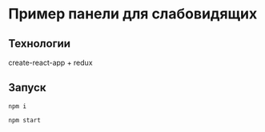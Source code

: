 # Пример панели для слабовидящих

## Технологии

create-react-app + redux

## Запуск

`npm i`

`npm start`
